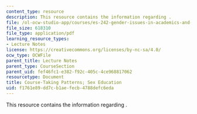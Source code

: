 ```yaml
---
content_type: resource
description: This resource contains the information regarding .
file: /ol-ocw-studio-app/courses/es-242-gender-issues-in-academics-and-academia-spring-2004/f1761e89dd7cb1aefecb4788defc6eda_MITES_242S04_ses3.pdf
file_size: 618310
file_type: application/pdf
learning_resource_types:
- Lecture Notes
license: https://creativecommons.org/licenses/by-nc-sa/4.0/
ocw_type: OCWFile
parent_title: Lecture Notes
parent_type: CourseSection
parent_uid: fef46fc1-e382-f92c-405c-4ce968817062
resourcetype: Document
title: Course-Taking Patterns; Sex Education
uid: f1761e89-dd7c-b1ae-fecb-4788defc6eda
---
```

This resource contains the information regarding .